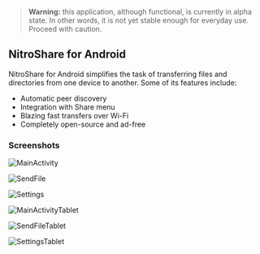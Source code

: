 > **Warning:** this application, although functional, is currently in alpha state. In other words, it is not yet stable enough for everyday use. Proceed with caution.

## NitroShare for Android

NitroShare for Android simplifies the task of transferring files and directories from one device to another. Some of its features include:

- Automatic peer discovery
- Integration with Share menu
- Blazing fast transfers over Wi-Fi
- Completely open-source and ad-free

### Screenshots

![MainActivity](https://github.com/UsernameInvalidException/nitroshare-android/raw/master/Fancy%20renders/Pixel/main%20activity%20reduced.png)

![SendFile](https://github.com/UsernameInvalidException/nitroshare-android/raw/master/Fancy%20renders/Pixel/file%20manager%20reduced.png)

![Settings](https://github.com/UsernameInvalidException/nitroshare-android/raw/master/Fancy%20renders/Pixel/settings%20reduced.png)

![MainActivityTablet](https://github.com/UsernameInvalidException/nitroshare-android/raw/master/Fancy%20renders/Nexus%209/main%20activity%20reduced.png)

![SendFileTablet](https://github.com/UsernameInvalidException/nitroshare-android/raw/master/Fancy%20renders/Nexus%209/file%20manager%20reduced.png)

![SettingsTablet](https://github.com/UsernameInvalidException/nitroshare-android/raw/master/Fancy%20renders/Nexus%209/settings%20reduced.png)
